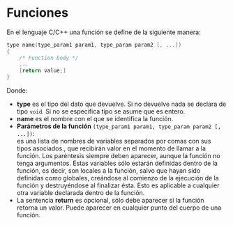 # Funciones
En el lenguaje C/C++ una función se define de la siguiente manera:
```cpp
type name(type_param1 param1, type_param param2 [, ...])
{
    /* Function body */
    ...
    [return value;]
}
```
Donde:
- **type** es el tipo del dato que devuelve. Si no devuelve nada se declara de tipo ```void```. Si no se especifica tipo se asume que es entero.
- **name** es el nombre con el que se identifica la función.
- **Parámetros de la función** `(type_param1 param1, type_param param2 [, ...])`:<br> es una lista de nombres de variables separados por comas con sus tipos asociados., que recibirán valor en el momento de llamar a la función. Los paréntesis siempre deben aparecer, aunque la función no tenga argumentos. Estas variables sólo estarán definidas dentro de la función, es decir, son locales a la función, salvo que hayan sido definidas como globales, creándose al comienzo de la ejecución de la función y destruyéndose al finalizar ésta. Esto es aplicable a cualquier otra variable declarada dentro de la función.
- La sentencia **return** es opcional, sólo debe aparecer si la función retorna un valor. Puede aparecer en cualquier punto del cuerpo de una función.